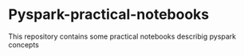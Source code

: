 # Pyspark-practical-notebooks
This repository contains some practical notebooks describig pyspark concepts
